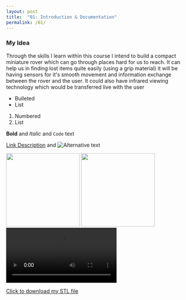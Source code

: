 ```yaml
---
layout: post
title:  "01: Introduction & Documentation"
permalink: /01/
---
```


### My Idea

Through the skills I learn within this course I intend to build a compact miniature rover which can go through places hard for us to reach.
It can help us in finding lost items quite easily (using a grip material)
it will be having sensors for it's smooth movement and information exchange between the rover and the user.
It could also have infrared viewing technology which would be transferred live with the user


- Bulleted
- List

1. Numbered
2. List

**Bold** and _Italic_ and `Code` text

<!-- You can include comments that will not be translated to HTML -->

<!-- You can include links and images in the following format: -->

[Link Description](url) and ![Alternative text](Thought.jpg)


<!-- Or, you can also directly include HTML, for example to make a split image -->

<img src="Thought.jpg" style="height: 200px; max-width: 48%">
<img src="board2.jpg" style="height: 200px; max-width: 48%">

<!-- You can also use HTML tags to include a video -->
<video controls>
	<source src="demo.mp4" type="video/mp4">
</video>

<!-- Or to add a download link to any (reasonably small) file in your permalink directory -->

<a href='cube.stl' download>Click to download my STL file</a>

